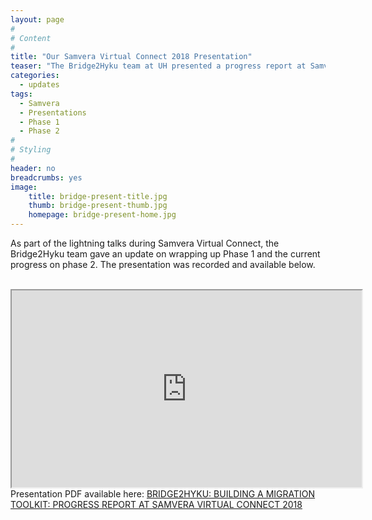 ```yaml
---
layout: page
#
# Content
#
title: "Our Samvera Virtual Connect 2018 Presentation"
teaser: "The Bridge2Hyku team at UH presented a progress report at Samvera Virtual Connect"
categories:
  - updates
tags:
  - Samvera
  - Presentations
  - Phase 1
  - Phase 2
#
# Styling
#
header: no
breadcrumbs: yes
image:
    title: bridge-present-title.jpg
    thumb: bridge-present-thumb.jpg
    homepage: bridge-present-home.jpg
---
```

As part of the lightning talks during Samvera Virtual Connect, the Bridge2Hyku team gave an update on wrapping up Phase 1 and the current progress on phase 2.  The presentation was recorded and available below.<br>
<br>
<iframe width="560" height="315" src="https://www.youtube.com/embed/Fdr-ROQ7JfU?rel=0&amp;start=7480" frameborder="10" allow="autoplay; encrypted-media" allowfullscreen></iframe>
<br>
Presentation PDF available here: <a href="https://uh-ir.tdl.org/uh-ir/handle/10657/3243">BRIDGE2HYKU: BUILDING A MIGRATION TOOLKIT: PROGRESS REPORT AT SAMVERA VIRTUAL CONNECT 2018</a>
